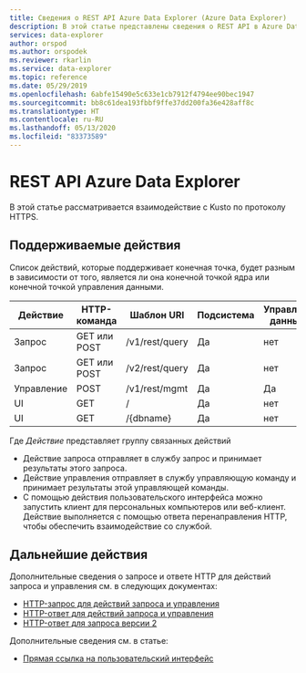 ```yaml
---
title: Сведения о REST API Azure Data Explorer (Azure Data Explorer)
description: В этой статье представлены сведения о REST API в Azure Data Explorer.
services: data-explorer
author: orspod
ms.author: orspodek
ms.reviewer: rkarlin
ms.service: data-explorer
ms.topic: reference
ms.date: 05/29/2019
ms.openlocfilehash: 6abfe15490e5c633e1cb7912f4794ee90bec1947
ms.sourcegitcommit: bb8c61dea193fbbf9ffe37dd200fa36e428aff8c
ms.translationtype: HT
ms.contentlocale: ru-RU
ms.lasthandoff: 05/13/2020
ms.locfileid: "83373589"
---
```

# <a name="azure-data-explorer-rest-api"></a>REST API Azure Data Explorer

В этой статье рассматривается взаимодействие с Kusto по протоколу HTTPS.

## <a name="supported-actions"></a>Поддерживаемые действия

Список действий, которые поддерживает конечная точка, будет разным в зависимости от того, является ли она конечной точкой ядра или конечной точкой управления данными.

|Действие         |HTTP-команда   |Шаблон URI           |Подсистема|Управление данными|Аутентификация |
|---------------|------------|-----------------------|------|---------------|---------------|
|Запрос          |GET или POST |/v1/rest/query         |Да   |нет             |Да            |
|Запрос          |GET или POST |/v2/rest/query         |Да   |нет             |Да            |
|Управление     |POST        |/v1/rest/mgmt          |Да   |Да            |Да            |
|UI             |GET         |/                      |Да   |нет             |нет             |
|UI             |GET         |/{dbname}              |Да   |нет             |нет             |

Где *Действие* представляет группу связанных действий

* Действие запроса отправляет в службу запрос и принимает результаты этого запроса.
* Действие управления отправляет в службу управляющую команду и принимает результаты этой управляющей команды.
* С помощью действия пользовательского интерфейса можно запустить клиент для персональных компьютеров или веб-клиент. Действие выполняется с помощью ответа перенаправления HTTP, чтобы обеспечить взаимодействие со службой.

## <a name="next-steps"></a>Дальнейшие действия

Дополнительные сведения о запросе и ответе HTTP для действий запроса и управления см. в следующих документах:
 * [HTTP-запрос для действий запроса и управления](./request.md)
 * [HTTP-ответ для действий запроса и управления](./response.md)
 * [HTTP-ответ для запроса версии 2](./response2.md)

Дополнительные сведения см. в статье:
 * [Прямая ссылка на пользовательский интерфейс](./deeplink.md)
